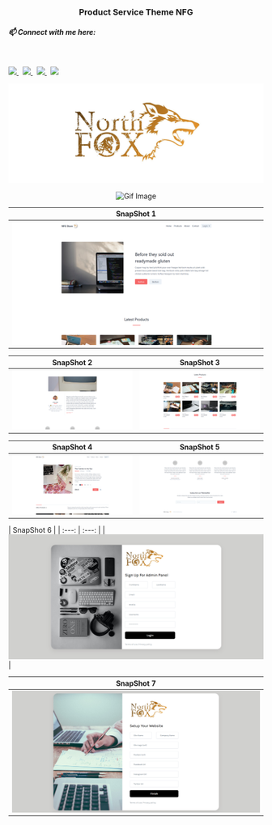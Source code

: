 ### <center>Product Service Theme NFG

##### 📫 Connect with me here:<br />
 <br />
 <p>
  <a href="https://www.instagram.com/princu09">
    <img src="https://img.shields.io/badge/princu.09-386938188?style=flat&logo=instagram&color=black">
  </a> &nbsp; 
  <a href="https://twitter.com/princu09">
    <img src="https://img.shields.io/badge/@princu09-30302f?style=flat&logo=twitter&color=black">
  </a>&nbsp; 
  <a href="https://github.com/princu09">
    <img src="https://img.shields.io/badge/@princu09-30302f?style=flat&logo=github&color=black">
  </a>&nbsp;
    <a href="https://www.t.me/proghub09">
    <img src="https://img.shields.io/badge/ProgHub09-386938188?style=flat&logo=telegram&color=black">
  </a>
</p>

![Logo Here](https://github.com/princu09/premiumaccounts/blob/master/Logo%20NFG.jpg?raw=true)

<center>

![Gif Image](0.gif)

</center>

|SnapShot 1 |
| :---: |
|![Gif Image](1.png) |

| SnapShot 2 | SnapShot 3 |
| :---: | :---: |
| ![Gif Image](2.png) |![Gif Image](3.png) |


| SnapShot 4 | SnapShot 5 |
| :---: | :---: |
| ![Gif Image](4.png) |![Gif Image](5.png) |


| SnapShot 6 |
| :---: | :---: |
| ![Gif Image](6.png) |

| SnapShot 7 |
| :---: |
|![Gif Image](7.png) |